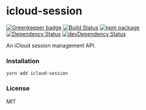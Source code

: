 # icloud-session

[![Greenkeeper badge](https://badges.greenkeeper.io/rtkhanas/icloud-session.svg)](https://greenkeeper.io/)
[![Build Status](https://travis-ci.org/rtkhanas/icloud-session.svg?branch=master)](https://travis-ci.org/rtkhanas/icloud-session)
[![npm package](https://badge.fury.io/js/icloud-session.svg)](https://www.npmjs.org/package/icloud-session)
[![Dependency Status](https://david-dm.org/rtkhanas/icloud-session.svg)](https://david-dm.org/rtkhanas/icloud-session)
[![devDependency Status](https://david-dm.org/rtkhanas/icloud-session/dev-status.svg)](https://david-dm.org/rtkhanas/icloud-session#info=devDependencies)

An iCloud session management API.

### Installation

```
yarn add icloud-session
```

### License

MIT
